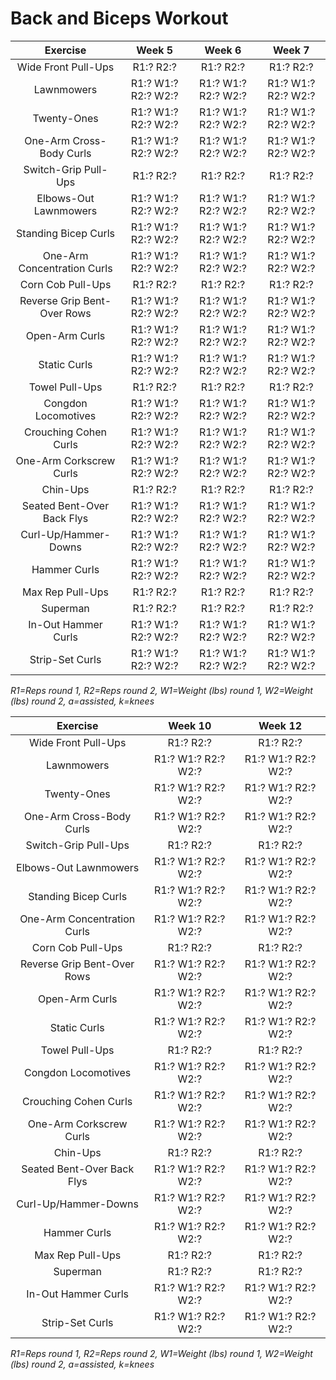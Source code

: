 # Back and Biceps Workout

|Exercise|Week 5|Week 6|Week 7|
|:---:|:---:|:---:|:---:|
|Wide Front Pull-Ups|R1:? R2:?|R1:? R2:?|R1:? R2:?|
|Lawnmowers|R1:? W1:? R2:? W2:?|R1:? W1:? R2:? W2:?|R1:? W1:? R2:? W2:?|
|Twenty-Ones|R1:? W1:? R2:? W2:?|R1:? W1:? R2:? W2:?|R1:? W1:? R2:? W2:?|
|One-Arm Cross-Body Curls|R1:? W1:? R2:? W2:?|R1:? W1:? R2:? W2:?|R1:? W1:? R2:? W2:?|
|Switch-Grip Pull-Ups|R1:? R2:?|R1:? R2:?|R1:? R2:?|
|Elbows-Out Lawnmowers|R1:? W1:? R2:? W2:?|R1:? W1:? R2:? W2:?|R1:? W1:? R2:? W2:?|
|Standing Bicep Curls|R1:? W1:? R2:? W2:?|R1:? W1:? R2:? W2:?|R1:? W1:? R2:? W2:?|
|One-Arm Concentration Curls|R1:? W1:? R2:? W2:?|R1:? W1:? R2:? W2:?|R1:? W1:? R2:? W2:?|
|Corn Cob Pull-Ups|R1:? R2:?|R1:? R2:?|R1:? R2:?|
|Reverse Grip Bent-Over Rows|R1:? W1:? R2:? W2:?|R1:? W1:? R2:? W2:?|R1:? W1:? R2:? W2:?|
|Open-Arm Curls|R1:? W1:? R2:? W2:?|R1:? W1:? R2:? W2:?|R1:? W1:? R2:? W2:?|
|Static Curls|R1:? W1:? R2:? W2:?|R1:? W1:? R2:? W2:?|R1:? W1:? R2:? W2:?|
|Towel Pull-Ups|R1:? R2:?|R1:? R2:?|R1:? R2:?|
|Congdon Locomotives|R1:? W1:? R2:? W2:?|R1:? W1:? R2:? W2:?|R1:? W1:? R2:? W2:?|
|Crouching Cohen Curls|R1:? W1:? R2:? W2:?|R1:? W1:? R2:? W2:?|R1:? W1:? R2:? W2:?|
|One-Arm Corkscrew Curls|R1:? W1:? R2:? W2:?|R1:? W1:? R2:? W2:?|R1:? W1:? R2:? W2:?|
|Chin-Ups|R1:? R2:?|R1:? R2:?|R1:? R2:?|
|Seated Bent-Over Back Flys|R1:? W1:? R2:? W2:?|R1:? W1:? R2:? W2:?|R1:? W1:? R2:? W2:?|
|Curl-Up/Hammer-Downs|R1:? W1:? R2:? W2:?|R1:? W1:? R2:? W2:?|R1:? W1:? R2:? W2:?|
|Hammer Curls|R1:? W1:? R2:? W2:?|R1:? W1:? R2:? W2:?|R1:? W1:? R2:? W2:?|
|Max Rep Pull-Ups|R1:? R2:?|R1:? R2:?|R1:? R2:?|
|Superman|R1:? R2:?|R1:? R2:?|R1:? R2:?|
|In-Out Hammer Curls|R1:? W1:? R2:? W2:?|R1:? W1:? R2:? W2:?|R1:? W1:? R2:? W2:?|
|Strip-Set Curls|R1:? W1:? R2:? W2:?|R1:? W1:? R2:? W2:?|R1:? W1:? R2:? W2:?|

*R1=Reps round 1, R2=Reps round 2, W1=Weight (lbs) round 1, W2=Weight (lbs) round 2, a=assisted, k=knees*

|Exercise|Week 10|Week 12|
|:---:|:---:|:---:|
|Wide Front Pull-Ups|R1:? R2:?|R1:? R2:?|
|Lawnmowers|R1:? W1:? R2:? W2:?|R1:? W1:? R2:? W2:?|
|Twenty-Ones|R1:? W1:? R2:? W2:?|R1:? W1:? R2:? W2:?|
|One-Arm Cross-Body Curls|R1:? W1:? R2:? W2:?|R1:? W1:? R2:? W2:?|
|Switch-Grip Pull-Ups|R1:? R2:?|R1:? R2:?|
|Elbows-Out Lawnmowers|R1:? W1:? R2:? W2:?|R1:? W1:? R2:? W2:?|
|Standing Bicep Curls|R1:? W1:? R2:? W2:?|R1:? W1:? R2:? W2:?|
|One-Arm Concentration Curls|R1:? W1:? R2:? W2:?|R1:? W1:? R2:? W2:?|
|Corn Cob Pull-Ups|R1:? R2:?|R1:? R2:?|
|Reverse Grip Bent-Over Rows|R1:? W1:? R2:? W2:?|R1:? W1:? R2:? W2:?|
|Open-Arm Curls|R1:? W1:? R2:? W2:?|R1:? W1:? R2:? W2:?|
|Static Curls|R1:? W1:? R2:? W2:?|R1:? W1:? R2:? W2:?|
|Towel Pull-Ups|R1:? R2:?|R1:? R2:?|
|Congdon Locomotives|R1:? W1:? R2:? W2:?|R1:? W1:? R2:? W2:?|
|Crouching Cohen Curls|R1:? W1:? R2:? W2:?|R1:? W1:? R2:? W2:?|
|One-Arm Corkscrew Curls|R1:? W1:? R2:? W2:?|R1:? W1:? R2:? W2:?|
|Chin-Ups|R1:? R2:?|R1:? R2:?|
|Seated Bent-Over Back Flys|R1:? W1:? R2:? W2:?|R1:? W1:? R2:? W2:?|
|Curl-Up/Hammer-Downs|R1:? W1:? R2:? W2:?|R1:? W1:? R2:? W2:?|
|Hammer Curls|R1:? W1:? R2:? W2:?|R1:? W1:? R2:? W2:?|
|Max Rep Pull-Ups|R1:? R2:?|R1:? R2:?|
|Superman|R1:? R2:?|R1:? R2:?|
|In-Out Hammer Curls|R1:? W1:? R2:? W2:?|R1:? W1:? R2:? W2:?|
|Strip-Set Curls|R1:? W1:? R2:? W2:?|R1:? W1:? R2:? W2:?|

*R1=Reps round 1, R2=Reps round 2, W1=Weight (lbs) round 1, W2=Weight (lbs) round 2, a=assisted, k=knees*
